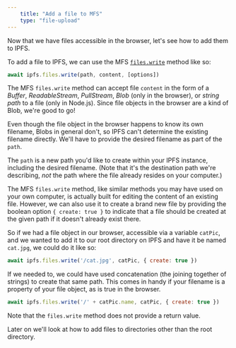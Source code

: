 ```yaml
---
    title: "Add a file to MFS"
    type: "file-upload"
---
```


Now that we have files accessible in the browser, let's see how to add them to IPFS.

To add a file to IPFS, we can use the MFS [`files.write`](https://github.com/ipfs/js-ipfs/blob/master/docs/core-api/FILES.md#ipfsfileswritepath-content-options) method like so:

```js
await ipfs.files.write(path, content, [options])
```

The MFS `files.write` method can accept file `content` in the form of a *Buffer*, *ReadableStream*, *PullStream*, *Blob* (only in the browser), or *string path* to a file (only in Node.js). Since file objects in the browser are a kind of Blob, we're good to go!

Even though the file object in the browser happens to know its own filename, Blobs in general don't, so IPFS can't determine the existing filename directly. We'll have to provide the desired filename as part of the `path`.

The `path` is a new path you'd like to create within your IPFS instance, including the desired filename. (Note that it's the destination path we're describing, _not_ the path where the file already resides on your computer.)

The MFS `files.write` method, like similar methods you may have used on your own computer, is actually built for editing the content of an existing file. However, we can also use it to create a brand new file by providing the boolean option `{ create: true }` to indicate that a file should be created at the given path if it doesn't already exist there.

So if we had a file object in our browser, accessible via a variable `catPic`, and we wanted to add it to our root directory on IPFS and have it be named `cat.jpg`, we could do it like so:

```js
await ipfs.files.write('/cat.jpg', catPic, { create: true })
```

If we needed to, we could have used concatenation (the joining together of strings) to create that same path. This comes in handy if your filename is a property of your file object, as is true in the browser.

```js
await ipfs.files.write('/' + catPic.name, catPic, { create: true })
```

Note that the `files.write` method does not provide a return value.

Later on we'll look at how to add files to directories other than the root directory.
